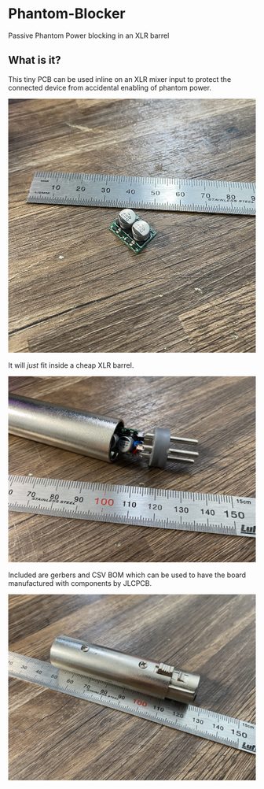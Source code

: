 # Phantom-Blocker
Passive Phantom Power blocking in an XLR barrel

## What is it?

This tiny PCB can be used inline on an XLR mixer input to protect the connected device from accidental enabling of phantom power.

![](https://github.com/dwmclean1/Phantom-Blocker/blob/main/images/IMG_0009.jpg)

It will _just_ fit inside a cheap XLR barrel.

![](https://github.com/dwmclean1/Phantom-Blocker/blob/main/images/IMG_0010.jpg)

Included are gerbers and CSV BOM which can be used to have the board manufactured with components by JLCPCB.

![](https://github.com/dwmclean1/Phantom-Blocker/blob/main/images/IMG_0011.jpg)
